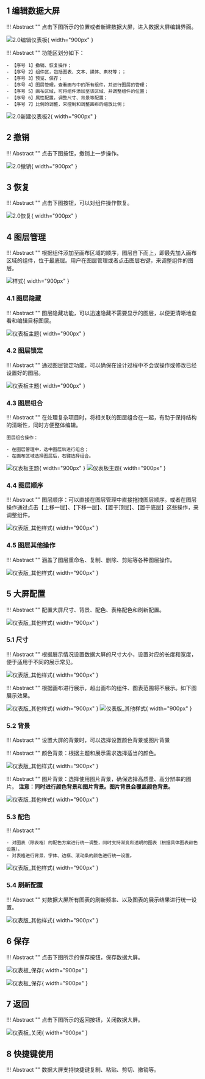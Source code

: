 ## 1 编辑数据大屏

!!! Abstract ""
	点击下图所示的位置或者新建数据大屏，进入数据大屏编辑界面。

![2.0编辑仪表板](../img/panel_generation/2.0点击编辑数据大屏.png){ width="900px" }

!!! Abstract ""
	功能区划分如下：

	- 【序号 1】撤销、恢复操作；
	- 【序号 2】组件区，包括图表、文本、媒体、素材等；；
	- 【序号 3】预览、保存；
	- 【序号 4】图层管理，查看画布中的所有组件，并进行图层的管理；
	- 【序号 5】画布区域，可将组件添加至该区域、并调整组件的位置；
	- 【序号 6】属性配置，调整尺寸、背景等配置；
	- 【序号 7】比例的调整，来控制和调整画布的缩放比例；

![2.0新建仪表板2](../img/panel_generation/2.0数据大屏布局.png){ width="900px" }

## 2 撤销

!!! Abstract ""
	点击下图按钮，撤销上一步操作。

![2.0撤销](../img/panel_generation/2.0数据大屏撤销.png){ width="900px" }

## 3 恢复

!!! Abstract ""
	点击下图按钮，可以对组件操作恢复。

![2.0恢复](../img/panel_generation/2.0数据大屏恢复.png){ width="900px" }

## 4 图层管理

!!! Abstract ""
	根据组件添加至画布区域的顺序，图层自下而上，即最先加入画布区域的组件，位于最底层。用户在图层管理或者点击图层右键，来调整组件的图层。

![样式](../img/panel_generation/2.0图层管理1.png){ width="900px" }

### 4.1 图层隐藏

!!! Abstract ""
	图层隐藏功能，可以迅速隐藏不需要显示的图层，以便更清晰地查看和编辑目标图层。
	
![仪表板主题](../img/panel_generation/2.0图层隐藏.png){ width="900px" }

### 4.2 图层锁定

!!! Abstract ""
	通过图层锁定功能，可以确保在设计过程中不会误操作或修改已经设置好的图层。

![仪表板主题](../img/panel_generation/2.0图层锁定.png){ width="900px" }

### 4.3 图层组合
!!! Abstract ""
	在处理复杂项目时，将相关联的图层组合在一起，有助于保持结构的清晰性，同时方便整体编辑。

	图层组合操作：
	
	- 在图层管理中，选中图层后进行组合；
	- 在画布区域选择图层后，右键选择组合。

![仪表板主题](../img/panel_generation/2.0图层组合2.png){ width="900px" }
![仪表板主题](../img/panel_generation/2.0视图图层组合.png){ width="900px" }

### 4.4 图层顺序

!!! Abstract ""
	图层顺序：可以直接在图层管理中直接拖拽图层顺序。或者在图层操作通过点击【上移一层】、【下移一层】、【置于顶层】、【置于底层】这些操作，来调整组件。

![仪表版_其他样式](../img/panel_generation/2.0图层顺序设置.png){ width="900px" }

### 4.5 图层其他操作

!!! Abstract ""
	涵盖了图层重命名、复制、删除、剪贴等各种图层操作。

![仪表版_其他样式](../img/panel_generation/2.0图层其他操作.png){ width="900px" }


## 5 大屏配置

!!! Abstract ""
	配置大屏尺寸、背景、配色、表格配色和刷新配置。

![仪表版_其他样式](../img/panel_generation/2.0大屏配置.png){ width="900px" }

### 5.1 尺寸

!!! Abstract ""
	根据展示情况设置数据大屏的尺寸大小，设置对应的长度和宽度，便于适用于不同的展示常见。

![仪表版_其他样式](../img/panel_generation/2.0尺寸调整.png){ width="900px" }


!!! Abstract ""
	根据画布进行展示，超出画布的组件、图表范围将不展示。如下图展示效果。

![仪表版_其他样式](../img/panel_generation/2.0尺寸超出.png){ width="900px" }
![仪表版_其他样式](../img/panel_generation/2.0尺寸超出预览.png){ width="900px" }

### 5.2 背景

!!! Abstract ""
	设置大屏的背景时，可以选择设置颜色背景或图片背景

!!! Abstract ""
	颜色背景：根据主题和展示需求选择适当的颜色。

![仪表版_其他样式](../img/panel_generation/2.0大屏配置背景颜色.png){ width="900px" }

!!! Abstract ""
	图片背景：选择使用图片背景，确保选择高质量、高分辨率的图片。
	**注意：同时进行颜色背景和图片背景。图片背景会覆盖颜色背景。**

![仪表版_其他样式](../img/panel_generation/2.0背景设置图片.png){ width="900px" }

### 5.3 配色

!!! Abstract ""

	- 对图表（除表格）的配色方案进行统一调整，同时支持渐变和透明的图表（根据具体图表颜色设置）。
	- 对表格进行背景、字体、边框、滚动条的颜色进行统一设置。

![仪表版_其他样式](../img/panel_generation/2.0大屏设置配色.png){ width="900px" }


### 5.4 刷新配置

!!! Abstract ""
	对数据大屏所有图表的刷新频率、以及图表的展示结果进行统一设置。

![仪表版_其他样式](../img/panel_generation/2.0数据大屏刷新频率.png){ width="900px" }


## 6 保存

!!! Abstract ""
	点击下图所示的保存按钮，保存数据大屏。

![仪表板_保存](../img/panel_generation/2.0数据大屏保存.png){ width="900px" }

![仪表板_保存](../img/panel_generation/2.0数据大屏保存确认.png){ width="900px" }

## 7 返回

!!! Abstract ""
	点击下图所示的返回按钮，关闭数据大屏。

![仪表板_关闭](../img/panel_generation/2.0数据大屏返回.png){ width="900px" }

## 8 快捷键使用

!!! Abstract ""
	数据大屏支持快捷键复制、粘贴、剪切、撤销等。  


